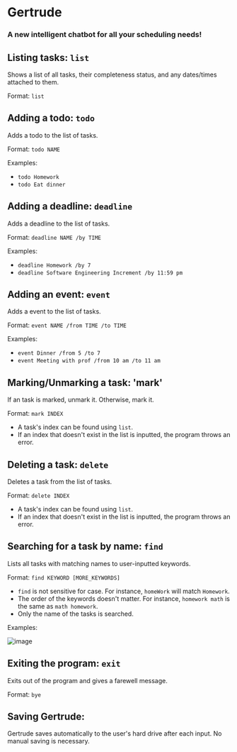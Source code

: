 # Gertrude
### A new intelligent chatbot for all your scheduling needs!

## Listing tasks: `list`
Shows a list of all tasks, their completeness status, and any dates/times attached to them.

Format: `list`

## Adding a todo: `todo`
Adds a todo to the list of tasks.

Format: `todo NAME`

Examples:
- `todo Homework`
- `todo Eat dinner`

## Adding a deadline: `deadline`
Adds a deadline to the list of tasks.

Format: `deadline NAME /by TIME`

Examples:
- `deadline Homework /by 7`
- `deadline Software Engineering Increment /by 11:59 pm`

## Adding an event: `event`
Adds a event to the list of tasks.

Format: `event NAME /from TIME /to TIME`

Examples:
- `event Dinner /from 5 /to 7`
- `event Meeting with prof /from 10 am /to 11 am`

## Marking/Unmarking a task: 'mark'
If an task is marked, unmark it. Otherwise, mark it.

Format: `mark INDEX`

- A task's index can be found using `list`.
- If an index that doesn't exist in the list is inputted, the program throws an error.

## Deleting a task: `delete`
Deletes a task from the list of tasks.

Format: `delete INDEX`

- A task's index can be found using `list`.
- If an index that doesn't exist in the list is inputted, the program throws an error.

## Searching for a task by name: `find`
Lists all tasks with matching names to user-inputted keywords.

Format: `find KEYWORD [MORE_KEYWORDS]`

- `find` is not sensitive for case. For instance, `homeWork` will match `Homework`.
- The order of the keywords doesn't matter. For instance, `homework math` is the same as `math homework`.
- Only the name of the tasks is searched.

Examples:

![image](https://github.com/user-attachments/assets/c3883a01-796e-4529-89e2-94c2ecbc70a9)

## Exiting the program: `exit`
Exits out of the program and gives a farewell message.

Format: `bye`

## Saving Gertrude:
Gertrude saves automatically to the user's hard drive after each input. No manual saving is necessary.

